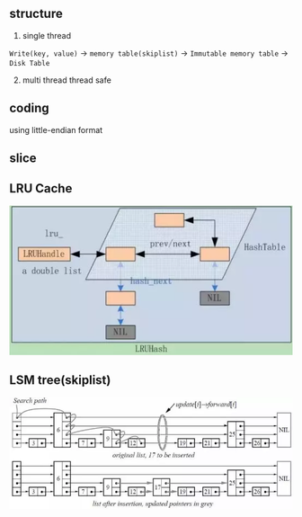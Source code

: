 ## structure

1. single thread

`Write(key, value)` -> `memory table(skiplist)` -> `Immutable memory table` -> `Disk Table`

2. multi thread
thread safe

## coding

using little-endian format

## slice

## LRU Cache
![](lrucache.webp)

## LSM tree(skiplist)

![](skiplist.webp)
